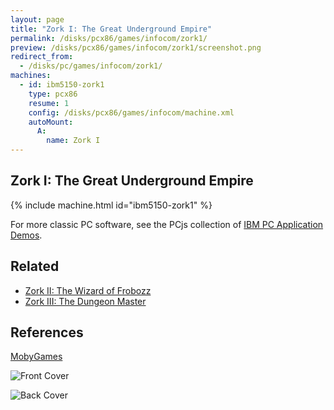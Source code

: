 ```yaml
---
layout: page
title: "Zork I: The Great Underground Empire"
permalink: /disks/pcx86/games/infocom/zork1/
preview: /disks/pcx86/games/infocom/zork1/screenshot.png
redirect_from:
  - /disks/pc/games/infocom/zork1/
machines:
  - id: ibm5150-zork1
    type: pcx86
    resume: 1
    config: /disks/pcx86/games/infocom/machine.xml
    autoMount:
      A:
        name: Zork I
---
```


Zork I: The Great Underground Empire
------------------------------------

{% include machine.html id="ibm5150-zork1" %}

For more classic PC software, see the PCjs collection of [IBM PC Application Demos](/apps/pcx86/).

Related
-------

* [Zork II: The Wizard of Frobozz](../zork2/)
* [Zork III: The Dungeon Master](../zork3/)

References
----------

[MobyGames](https://www.mobygames.com/game/zork-the-great-underground-empire)

![Front Cover](https://www.mobygames.com/images/covers/l/2934-zork-the-great-underground-empire-dos-front-cover.jpg)

![Back Cover](https://www.mobygames.com/images/covers/l/1742-zork-the-great-underground-empire-dos-back-cover.jpg)
